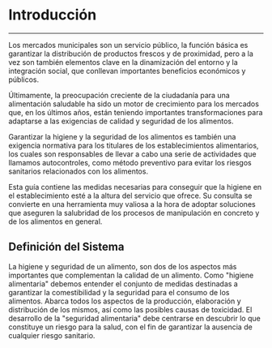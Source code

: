 # Introducción
---

Los mercados municipales son un servicio público, la función básica es garantizar la distribución de productos frescos y de proximidad, pero a la vez son también elementos clave en la dinamización del entorno y la integración social, que conllevan importantes beneficios económicos y públicos.

Últimamente, la preocupación creciente de la ciudadanía para una alimentación saludable ha sido un motor de crecimiento para los mercados que, en los últimos años, están teniendo importantes transformaciones para adaptarse a las exigencias de calidad y seguridad de los alimentos.

Garantizar la higiene y la seguridad de los alimentos es también una exigencia normativa para los titulares de los establecimientos alimentarios, los cuales son responsables de llevar a cabo una serie de actividades que llamamos autocontroles, como método preventivo para evitar los riesgos sanitarios relacionados con los alimentos.

Esta guía contiene las medidas necesarias para conseguir que la higiene en el establecimiento esté a la altura del servicio que ofrece. Su consulta se convierte en una herramienta muy valiosa a la hora de adoptar soluciones que aseguren la salubridad de los procesos de manipulación en concreto y de los alimentos en general.

## Definición del Sistema

La higiene y seguridad de un alimento, son dos de los aspectos más importantes que complementan la calidad de un alimento. Como "higiene alimentaria" debemos entender el conjunto de medidas destinadas a garantizar la comestibilidad y la seguridad para el consumo de los alimentos. Abarca todos los aspectos de la producción, elaboración y distribución de los mismos, así como las posibles causas de toxicidad. El desarrollo de la "seguridad alimentaria" debe centrarse en descubrir lo que constituye un riesgo para la salud, con el fin de garantizar la ausencia de cualquier riesgo sanitario.
